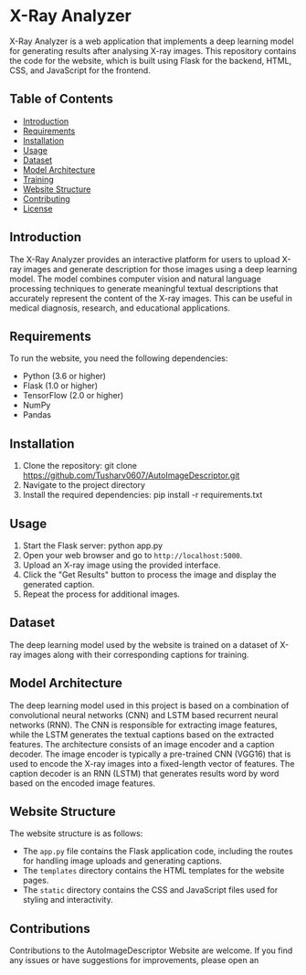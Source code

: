 # X-Ray Analyzer
X-Ray Analyzer is a web application that implements a deep learning model for generating results after analysing X-ray images. This repository contains the code for the website, which is built using Flask for the backend, HTML, CSS, and JavaScript for the frontend.

## Table of Contents
- [Introduction](#introduction)
- [Requirements](#requirements)
- [Installation](#installation)
- [Usage](#usage)
- [Dataset](#dataset)
- [Model Architecture](#model-architecture)
- [Training](#training)
- [Website Structure](#website-structure)
- [Contributing](#contributing)
- [License](#license)

## Introduction
The X-Ray Analyzer provides an interactive platform for users to upload X-ray images and generate description for those images using a deep learning model. 
The model combines computer vision and natural language processing techniques to generate meaningful textual descriptions that accurately represent the content of the X-ray images. 
This can be useful in medical diagnosis, research, and educational applications.

## Requirements
To run the website, you need the following dependencies:
- Python (3.6 or higher)
- Flask (1.0 or higher)
- TensorFlow (2.0 or higher)
- NumPy
- Pandas

## Installation
1. Clone the repository: git clone https://github.com/Tusharv0607/AutoImageDescriptor.git
2. Navigate to the project directory
3. Install the required dependencies: pip install -r requirements.txt

## Usage
1. Start the Flask server: python app.py
2. Open your web browser and go to `http://localhost:5000`.
3. Upload an X-ray image using the provided interface.
4. Click the "Get Results" button to process the image and display the generated caption.
5. Repeat the process for additional images.

## Dataset
The deep learning model used by the website is trained on a dataset of X-ray images along with their corresponding captions for training. 

## Model Architecture
The deep learning model used in this project is based on a combination of convolutional neural networks (CNN) and LSTM based recurrent neural networks (RNN). The CNN is responsible for extracting image features, while the LSTM generates the textual captions based on the extracted features.
The architecture consists of an image encoder and a caption decoder. The image encoder is typically a pre-trained CNN (VGG16) that is used to encode the X-ray images into a fixed-length vector of features. 
The caption decoder is an RNN (LSTM) that generates results word by word based on the encoded image features.

## Website Structure
The website structure is as follows:
- The `app.py` file contains the Flask application code, including the routes for handling image uploads and generating captions.
- The `templates` directory contains the HTML templates for the website pages.
- The `static` directory contains the CSS and JavaScript files used for styling and interactivity.

## Contributions
Contributions to the AutoImageDescriptor Website are welcome. If you find any issues or have suggestions for improvements, please open an




